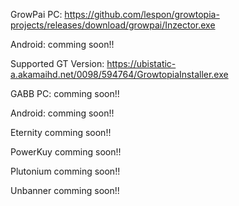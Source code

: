 GrowPai
PC: https://github.com/lespon/growtopia-projects/releases/download/growpai/Inzector.exe

Android: comming soon!!

Supported GT Version: https://ubistatic-a.akamaihd.net/0098/594764/GrowtopiaInstaller.exe

GABB
PC: comming soon!!

Android: comming soon!!

Eternity
comming soon!!

PowerKuy
comming soon!!

Plutonium
comming soon!!

Unbanner
comming soon!!
